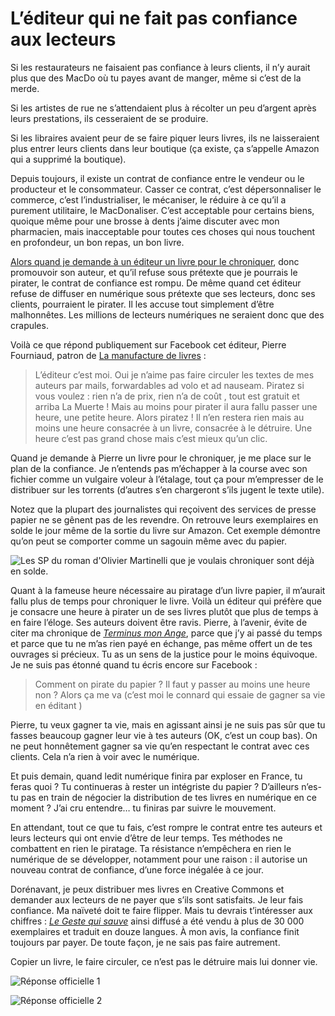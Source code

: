 # L’éditeur qui ne fait pas confiance aux lecteurs

Si les restaurateurs ne faisaient pas confiance à leurs clients, il n’y aurait plus que des MacDo où tu payes avant de manger, même si c’est de la merde.<span id="more-40735"></span>

Si les artistes de rue ne s’attendaient plus à récolter un peu d’argent après leurs prestations, ils cesseraient de se produire.

Si les libraires avaient peur de se faire piquer leurs livres, ils ne laisseraient plus entrer leurs clients dans leur boutique (ça existe, ça s’appelle Amazon qui a supprimé la boutique).

Depuis toujours, il existe un contrat de confiance entre le vendeur ou le producteur et le consommateur. Casser ce contrat, c’est dépersonnaliser le commerce, c’est l’industrialiser, le mécaniser, le réduire à ce qu’il a purement utilitaire, le MacDonaliser. C’est acceptable pour certains biens, quoique même pour une brosse à dents j’aime discuter avec mon pharmacien, mais inacceptable pour toutes ces choses qui nous touchent en profondeur, un bon repas, un bon livre.

[Alors quand je demande à un éditeur un livre pour le chroniquer](https://tcrouzet.com/2015/04/22/comment-pirater-un-livre-papier/), donc promouvoir son auteur, et qu’il refuse sous prétexte que je pourrais le pirater, le contrat de confiance est rompu. De même quand cet éditeur refuse de diffuser en numérique sous prétexte que ses lecteurs, donc ses clients, pourraient le pirater. Il les accuse tout simplement d’être malhonnêtes. Les millions de lecteurs numériques ne seraient donc que des crapules.

Voilà ce que répond publiquement sur Facebook cet éditeur, Pierre Fourniaud, patron de [La manufacture de livres](http://www.lamanufacturedelivres.com/) :

> L’éditeur c’est moi. Oui je n’aime pas faire circuler les textes de mes auteurs par mails, forwardables ad volo et ad nauseam. Piratez si vous voulez : rien n’a de prix, rien n’a de coût , tout est gratuit et arriba La Muerte ! Mais au moins pour pirater il aura fallu passer une heure, une petite heure. Alors piratez ! Il n’en restera rien mais au moins une heure consacrée à un livre, consacrée à le détruire. Une heure c’est pas grand chose mais c’est mieux qu’un clic.

Quand je demande à Pierre un livre pour le chroniquer, je me place sur le plan de la confiance. Je n’entends pas m’échapper à la course avec son fichier comme un vulgaire voleur à l’étalage, tout ça pour m’empresser de le distribuer sur les torrents (d’autres s’en chargeront s’ils jugent le texte utile).

Notez que la plupart des journalistes qui reçoivent des services de presse papier ne se gênent pas de les revendre. On retrouve leurs exemplaires en solde le jour même de la sortie du livre sur Amazon. Cet exemple démontre qu’on peut se comporter comme un sagouin même avec du papier.

![Les SP du roman d'Olivier Martinelli que je voulais chroniquer sont déjà en solde. ](https://tcrouzet.com/images_tc/2015/04/pf3.png)

Quant à la fameuse heure nécessaire au piratage d’un livre papier, il m’aurait fallu plus de temps pour chroniquer le livre. Voilà un éditeur qui préfère que je consacre une heure à pirater un de ses livres plutôt que plus de temps à en faire l’éloge. Ses auteurs doivent être ravis. Pierre, à l’avenir, évite de citer ma chronique de [*Terminus mon Ange*](https://tcrouzet.com/2014/02/14/un-ton-neuf-dans-le-polar/), parce que j’y ai passé du temps et parce que tu ne m’as rien payé en échange, pas même offert un de tes ouvrages si précieux. Tu as un sens de la justice pour le moins équivoque. Je ne suis pas étonné quand tu écris encore sur Facebook :

> Comment on pirate du papier ? Il faut y passer au moins une heure non ? Alors ça me va (c’est moi le connard qui essaie de gagner sa vie en éditant )

Pierre, tu veux gagner ta vie, mais en agissant ainsi je ne suis pas sûr que tu fasses beaucoup gagner leur vie à tes auteurs (OK, c’est un coup bas). On ne peut honnêtement gagner sa vie qu’en respectant le contrat avec ces clients. Cela n’a rien à voir avec le numérique.

Et puis demain, quand ledit numérique finira par exploser en France, tu feras quoi ? Tu continueras à rester un intégriste du papier ? D’ailleurs n’es-tu pas en train de négocier la distribution de tes livres en numérique en ce moment ? J’ai cru entendre… tu finiras par suivre le mouvement.

En attendant, tout ce que tu fais, c’est rompre le contrat entre tes auteurs et leurs lecteurs qui ont envie d’être de leur temps. Tes méthodes ne combattent en rien le piratage. Ta résistance n’empêchera en rien le numérique de se développer, notamment pour une raison : il autorise un nouveau contrat de confiance, d’une force inégalée à ce jour.

Dorénavant, je peux distribuer mes livres en Creative Commons et demander aux lecteurs de ne payer que s’ils sont satisfaits. Je leur fais confiance. Ma naïveté doit te faire flipper. Mais tu devrais t’intéresser aux chiffres : [*Le Geste qui sauve*](https://tcrouzet.com/le-geste-qui-sauve/) ainsi diffusé a été vendu à plus de 30 000 exemplaires et traduit en douze langues. À mon avis, la confiance finit toujours par payer. De toute façon, je ne sais pas faire autrement.

Copier un livre, le faire circuler, ce n’est pas le détruire mais lui donner vie.

![Réponse officielle 1](https://tcrouzet.com/images_tc/2015/04/pf1.png)

![Réponse officielle 2](https://tcrouzet.com/images_tc/2015/04/pf2.png)